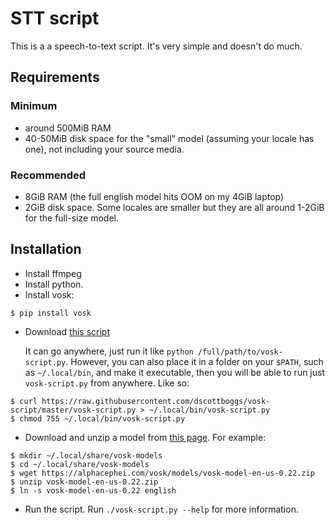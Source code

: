 # STT script
This is a a speech-to-text script. It's very simple and doesn't do much.

## Requirements
### Minimum
 - around 500MiB RAM
 - 40-50MiB disk space for the "small" model (assuming your locale has one), not including your source media.
### Recommended
 - 8GiB RAM (the full english model hits OOM on my 4GiB laptop)
 - 2GiB disk space. Some locales are smaller but they are all around 1-2GiB for the full-size model.

## Installation
 - Install ffmpeg
 - Install python.
 - Install vosk:
~~~
$ pip install vosk
~~~
 - Download [this script](https://raw.githubusercontent.com/dscottboggs/vosk-script/master/vosk-script.py)
   
   It can go anywhere, just run it like `python /full/path/to/vosk-script.py`.
   However, you can also place it in a folder on your `$PATH`, such as
   `~/.local/bin`, and make it executable, then you will be able to run just
   `vosk-script.py` from anywhere. Like so:
~~~
$ curl https://raw.githubusercontent.com/dscottboggs/vosk-script/master/vosk-script.py > ~/.local/bin/vosk-script.py
$ chmod 755 ~/.local/bin/vosk-script.py
~~~
 - Download and unzip a model from
   [this page](https://alphacephei.com/vosk/models). For example:
~~~
$ mkdir ~/.local/share/vosk-models
$ cd ~/.local/share/vosk-models
$ wget https://alphacephei.com/vosk/models/vosk-model-en-us-0.22.zip
$ unzip vosk-model-en-us-0.22.zip
$ ln -s vosk-model-en-us-0.22 english
~~~
 - Run the script. Run `./vosk-script.py --help` for more information.
